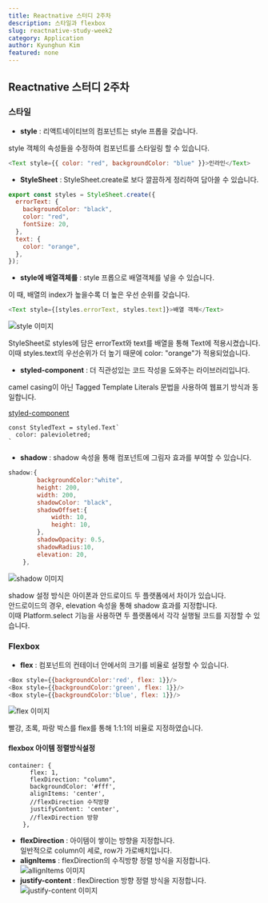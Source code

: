 ```yaml
---
title: Reactnative 스터디 2주차
description: 스타일과 flexbox
slug: reactnative-study-week2
category: Application
author: Kyunghun Kim
featured: none
---
```


## Reactnative 스터디 2주차

### 스타일

- **style** : 리액트네이티브의 컴포넌트는 style 프롭을 갖습니다.

style 객체의 속성들을 수정하여 컴포넌트를 스타일링 할 수 있습니다.

```javascript
<Text style={{ color: "red", backgroundColor: "blue" }}>인라인</Text>
```

- **StyleSheet** : StyleSheet.create로 보다 깔끔하게 정리하여 담아쓸 수 있습니다.

```javascript
export const styles = StyleSheet.create({
  errorText: {
    backgroundColor: "black",
    color: "red",
    fontSize: 20,
  },
  text: {
    color: "orange",
  },
});
```

- **style에 배열객체를** : style 프롭으로 배열객체를 넣을 수 있습니다.

이 때, 배열의 index가 높을수록 더 높은 우선 순위를 갖습니다.

```javascript
<Text style={[styles.errorText, styles.text]}>배열 객체</Text>
```

![style 이미지](/reactnative-study-week2/01.png)

StyleSheet로 styles에 담은 errorText와 text를 배열을 통해 Text에 적용시켰습니다.  
이때 styles.text의 우선순위가 더 높기 때문에 color: "orange"가 적용되었습니다.

- **styled-component** : 더 직관성있는 코드 작성을 도와주는 라이브러리입니다.

camel casing이 아닌 Tagged Template Literals 문법을 사용하여 웹표기 방식과 동일합니다.

[styled-component](https://styled-components.com/)

```
const StyledText = styled.Text`
  color: palevioletred;
`
```

- **shadow** : shadow 속성을 통해 컴포넌트에 그림자 효과를 부여할 수 있습니다.

```javascript
shadow:{
        backgroundColor:"white",
        height: 200,
        width: 200,
        shadowColor: "black",
        shadowOffset:{
            width: 10,
            height: 10,
        },
        shadowOpacity: 0.5,
        shadowRadius:10,
        elevation: 20,
    },
```

![shadow 이미지](/reactnative-study-week2/02.png)

shadow 설정 방식은 아이폰과 안드로이드 두 플랫폼에서 차이가 있습니다.  
안드로이드의 경우, elevation 속성을 통해 shadow 효과를 지정합니다.  
이때 Platform.select 기능을 사용하면 두 플랫폼에서 각각 실행될 코드를 지정할 수 있습니다.

### Flexbox

- **flex** : 컴포넌트의 컨테이너 안에서의 크기를 비율로 설정할 수 있습니다.

```javascript
<Box style={{backgroundColor:'red', flex: 1}}/>
<Box style={{backgroundColor:'green', flex: 1}}/>
<Box style={{backgroundColor:'blue', flex: 1}}/>
```

![flex 이미지](/reactnative-study-week2/03.png)

빨강, 초록, 파랑 박스를 flex를 통해 1:1:1의 비율로 지정하였습니다.

#### **flexbox 아이템 정렬방식설정**

```
container: {
      flex: 1,
      flexDirection: "column",
      backgroundColor: '#fff',
      alignItems: 'center',
      //flexDirection 수직방향
      justifyContent: 'center',
      //flexDirection 방향
    },
```

- **flexDirection** : 아이템이 쌓이는 방향을 지정합니다.  
  일반적으로 column이 세로, row가 가로배치입니다.
- **alignItems** : flexDirection의 수직방향 정렬 방식을 지정합니다.  
  ![allignItems 이미지](/reactnative-study-week2/03-1.png)
- **justify-content** : flexDirection 방향 정렬 방식을 지정합니다.  
  ![justify-content 이미지](/reactnative-study-week2/04.png)
